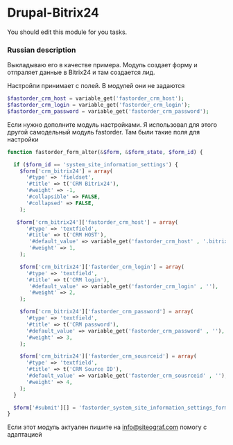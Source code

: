 # Drupal-Bitrix24

You should edit this module for you tasks.

### Russian description
Выкладываю его в качестве примера.
Модуль создает форму и отпраляет данные в Bitrix24 и там создается лид.

Настройпи принимает с полей. В модулей они не задаются

``` php
$fastorder_crm_host = variable_get('fastorder_crm_host');
$fastorder_crm_login = variable_get('fastorder_crm_login');
$fastorder_crm_password = variable_get('fastorder_crm_password');
```

Если нужно дополните модуль настройками.
Я использовал для этого другой самодельный модуль fastorder.
Там были такие поля для настройки

``` php
function fastorder_form_alter(&$form, &$form_state, $form_id) {

  if ($form_id == 'system_site_information_settings') {
	$form['crm_bitrix24'] = array(
	  '#type' => 'fieldset',
	  '#title' => t('CRM Bitrix24'),
	  '#weight' => -1,
	  '#collapsible' => FALSE,
	  '#collapsed' => FALSE,
	);

   $form['crm_bitrix24']['fastorder_crm_host'] = array(
      '#type' => 'textfield',
      '#title' => t('CRM HOST'),
       '#default_value' => variable_get('fastorder_crm_host' , '.bitrix24.ru'),
	   '#weight' => 1,
    );

	$form['crm_bitrix24']['fastorder_crm_login'] = array(
      '#type' => 'textfield',
      '#title' => t('CRM login'),
       '#default_value' => variable_get('fastorder_crm_login' , ''),
	   '#weight' => 2,
    );

	$form['crm_bitrix24']['fastorder_crm_password'] = array(
      '#type' => 'textfield',
      '#title' => t('CRM password'),
      '#default_value' => variable_get('fastorder_crm_password' , ''),
	  '#weight' => 3,
    );

	$form['crm_bitrix24']['fastorder_crm_sousrceid'] = array(
      '#type' => 'textfield',
      '#title' => t('CRM Source ID'),
      '#default_value' => variable_get('fastorder_crm_sousrceid' , ''),
	  '#weight' => 4,
    );
  }

  $form['#submit'][] = 'fastorder_system_site_information_settings_form_submit';
}
```

Если этот модуль актуален пишите на info@siteograf.com помогу с адаптацией

